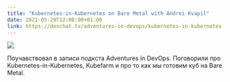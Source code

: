 ```yaml
---
title: "Kubernetes-in-Kubernetes on Bare Metal with Andrei Kvapil"
date: 2021-05-20T12:00:00+01:00
link: https://devchat.tv/adventures-in-devops/kubernetes-in-kubernetes-on-bare-metal-with-andrey-kv%d0%b0pil-devops-069/
---
```


![](https://devchat.tv/wp-content/uploads/2020/06/Adventures-in-DevOps-1-2048x2048.jpg)

Поучавствовал в записи подкста Adventures in DevOps. Поговорили про Kubernetes-in-Kubernetes, Kubefarm и про то как мы готовим куб на Bare Metal.

<!--more-->
